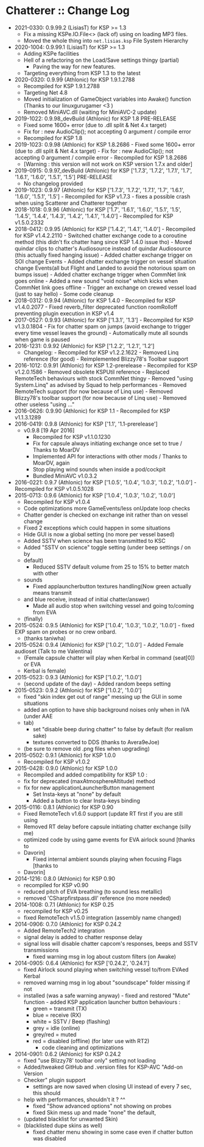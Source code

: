 # Chatterer :: Change Log

* 2021-0330: 0.9.99.2 (LisiasT) for KSP >= 1.3
	+ Fix a missing KSPe.IO.File<> (lack of) using on loading MP3 files.
	+ Moved the whole thing into `net.lisias.ksp` File System Hierarchy
* 2020-1004: 0.9.99.1 (LisiasT) for KSP >= 1.3
	+ Adding KSPe facilities
	+ Hell of a refactoring on the Load/Save settings thingy (partial)
		- Paving the way for new features.
	+ Targeting everything from KSP 1.3 to the latest 
* 2020-0320: 0.9.99 (Athlonic) for KSP 1.9.1.2788
	+ Recompiled for KSP 1.9.1.2788
	+ Targeting Net 4.8
	+ Moved initialization of GameObject variables into Awake() function (Thanks to our linuxgurugamer <3 )
	+ Removed MiniAVC.dll (waiting for MiniAVC-2 update)
* 2019-1022: 0.9.98_devBuild (Athlonic) for KSP 1.8 PRE-RELEASE
	+ Fixed some 1600+ error (due to .dll split & Net 4.x target)
	+ Fix for : new AudioClip(); not accepting 0 argument / compile error
	+ Recompiled for KSP 1.8
* 2019-1023: 0.9.98 (Athlonic) for KSP 1.8.2686
		- Fixed some 1600+ error (due to .dll split & Net 4.x target)
		- Fix for : new AudioClip(); not accepting 0 argument / compile error
		- Recompiled for KSP 1.8.2686
	+ [Warning : this version will not work on KSP version 1.7.x and older]
* 2019-0915: 0.9.97_devBuild (Athlonic) for KSP ['1.7.3', '1.7.2', '1.7.1', '1.7', '1.6.1', '1.6.0', '1.5.1', '1.5'] PRE-RELEASE
	+ No changelog provided
* 2019-1023: 0.9.97 (Athlonic) for KSP ['1.7.3', '1.7.2', '1.7.1', '1.7', '1.6.1', '1.6.0', '1.5.1', '1.5']
		- Recompiled for KSP v1.7.3
		- fixes a possible crash when using Scatterer and Chatterer together
* 2018-1018: 0.9.96 (Athlonic) for KSP ['1.7', '1.6.1', '1.6.0', '1.5.1', '1.5', '1.4.5', '1.4.4', '1.4.3', '1.4.2', '1.4.1', '1.4.0']
		- Recompiled for KSP v1.5.0.2332
* 2018-0412: 0.9.95 (Athlonic) for KSP ['1.4.2', '1.4.1', '1.4.0']
		- Recompiled for KSP v1.4.2.2110
		- Switched chatter exchange code to a coroutine method (this didn't fix chatter hang since KSP 1.4.0 issue tho)
		- Moved quindar clips to chatter's Audiosource instead of quindar Audiosource (this actually fixed hanging issue)
		- Added chatter exchange trigger on SOI change Events
		- Added chatter exchange trigger on vessel situation change Events(all but Flight and Landed to avoid the notorious spam on bumps issue)
		- Added chatter exchange trigger when CommNet link goes online
		- Added a new sound "void noise" which kicks when CommNet link goes offline
		- Trigger an exchange on crewed vessel load (just to say hello)
		- Some code cleanup
* 2018-0312: 0.9.94 (Athlonic) for KSP 1.4.0
		- Recompiled for KSP v1.4.0.2077
		- Fixed reverb_filter deprecated function roomRolloff preventing plugin execution in KSP v1.4
* 2017-0527: 0.9.93 (Athlonic) for KSP ['1.3.1', '1.3']
		- Recompiled for KSP v1.3.0.1804
		- Fix for chatter spam on jumps (avoid exchange to trigger every time vessel leaves the ground)
		- Automatically mute all sounds when game is paused
* 2016-1231: 0.9.92 (Athlonic) for KSP ['1.2.2', '1.2.1', '1.2']
	+ Changelog:
			- Recompiled for KSP v1.2.2.1622
			- Removed Linq reference (for good)
			- Reimplemented Blizzy78's Toolbar support
* 2016-1012: 0.9.91 (Athlonic) for KSP 1.2-prerelease
		- Recompiled for KSP v1.2.0.1586
		- Removed obsolete KSPUtil reference
		- Replaced RemoteTech behaviours with stock CommNet thingy
		- Removed "using System.Linq" as advised by Squad to help performances
		- Removed RemoteTech support (for now because of Linq use)
		- Removed Blizzy78's toolbar support (for now because of Linq use)
		- Removed other useless "using ..."
* 2016-0626: 0.9.90 (Athlonic) for KSP 1.1
		- Recompiled for KSP v1.1.3.1289
* 2016-0419: 0.9.8 (Athlonic) for KSP ['1.1', '1.1-prerelease']
	+ v0.9.8 [19 Apr 2016]
		- Recompiled for KSP v1.1.0.1230
		- Fix for capsule always initiating exchange once set to true / Thanks to MoarDV
		- Implemented API for interactions with other mods / Thanks to MoarDV, again
		- Stop playing wind sounds when inside a pod/cockpit
		- Bundled MiniAVC v1.0.3.2
* 2016-0221: 0.9.7 (Athlonic) for KSP ['1.0.5', '1.0.4', '1.0.3', '1.0.2', '1.0.0']
		- Recompiled for KSP v1.0.5.1028
* 2015-0713: 0.9.6 (Athlonic) for KSP ['1.0.4', '1.0.3', '1.0.2', '1.0.0']
	+ Recompiled for KSP v1.0.4
	+ Code optimizations more GameEvents/less onUpdate loop checks
	+ Chatter gender is checked on exchange init rather than on vessel change
	+ Fixed 2 exceptions which could happen in some situations
	+ Hide GUI is now a global setting (no more per vessel based)
	+ Added SSTV when science has been transmitted to KSC
	+ Added "SSTV on science" toggle setting (under beep settings / on by
	+ default)
		- Reduced SSTV default volume from 25 to 15% to better match with other
	+ sounds
		- Fixed applauncherbutton textures handling(Now green actually means transmit
	+ and blue receive, instead of initial chatter/answer)
		- Made all audio stop when switching vessel and going to/coming from EVA
	+ (finally)
* 2015-0524: 0.9.5 (Athlonic) for KSP ['1.0.4', '1.0.3', '1.0.2', '1.0.0']
		- fixed EXP spam on probes or no crew onbard.
	+ (thanks taniwha)
* 2015-0524: 0.9.4 (Athlonic) for KSP ['1.0.2', '1.0.0']
		- Added Female audioset (Talk to me Valentina)
	+ (Female capsule chatter will play when Kerbal in command (seat[0]) or EVA
	+ Kerbal is female)
* 2015-0523: 0.9.3 (Athlonic) for KSP ['1.0.2', '1.0.0']
	+ (second update of the day)
			- Added random beeps setting
* 2015-0523: 0.9.2 (Athlonic) for KSP ['1.0.2', '1.0.0']
	+ fixed "skin index get out of range" messing up the GUI in some situations
	+ added an option to have ship background noises only when in IVA (under AAE
	+ tab)
		- set "disable beep during chatter" to false by default (for realism sake)
		- textures converted to DDS (thanks to Avera9eJoe)
	+ (be sure to remove old .png files when upgrading)
* 2015-0502: 0.9.1 (Athlonic) for KSP 1.0.0
	+ Recompiled for KSP v1.0.2
* 2015-0428: 0.9.0 (Athlonic) for KSP 1.0.0
	+ Recompiled and added compatibility for KSP 1.0 :
	+ fix for deprecated (maxAtmosphereAltitude) method
	+ fix for new applicationLauncherButton management
		- Set Insta-keys at "none" by default
		- Added a button to clear Insta-keys binding
* 2015-0116: 0.8.1 (Athlonic) for KSP 0.90
	+ Fixed RemoteTech v1.6.0 support (update RT first if you are still using
	+ Removed RT delay before capsule initiating chatter exchange (silly me)
	+ optimized code by using game events for EVA airlock sound [thanks to
	+ Davorin]
		- Fixed internal ambient sounds playing when focusing Flags [thanks to
	+ Davorin]
* 2014-1216: 0.8.0 (Athlonic) for KSP 0.90
	+ recompiled for KSP v0.90
	+ reduced pitch of EVA breathing (to sound less metallic)
	+ removed 'CSharpfirstpass.dll' reference (no more needed)
* 2014-1008: 0.7.1 (Athlonic) for KSP 0.25
	+ recompiled for KSP v0.25
	+ fixed RemoteTech v1.5.0 integration (assembly name changed)
* 2014-0906: 0.7.0 (Athlonic) for KSP 0.24.2
	+ Added RemoteTech2 integration
	+ signal delay is added to chatter response delay
	+ signal loss will disable chatter capcom's responses, beeps and SSTV transmissions
		- fixed warning msg in log about custom filters (on Awake)
* 2014-0905: 0.6.4 (Athlonic) for KSP ['0.24.2', '0.24.1']
	+ fixed Airlock sound playing when switching vessel to/from EVAed Kerbal
	+ removed warning msg in log about "soundscape" folder missing if not
	+ installed (was a safe warning anyway)
			- fixed and restored "Mute" function
			- added KSP application launcher button behaviours :
		- green = transmit (TX)
		- blue = receive (RX)
		- white = SSTV / Beep (flashing)
		- grey = idle (online)
		- grey/red = muted
		- red = disabled (offline) (for later use with RT2)
			- code cleaning and optimizations
* 2014-0901: 0.6.2 (Athlonic) for KSP 0.24.2
	+ fixed "use Blizzy78' toolbar only" setting not loading
	+ Added/tweaked GitHub and .version files for KSP-AVC "Add-on Version
	+ Checker" plugin support
		- settings are now saved when closing UI instead of every 7 sec, this should
	+ help with performances, shouldn't it ? ^^
		- fixed "Show advanced options" not showing on probes
		- fixed Skin mess up and made "none" the default,
	+ (updated blacklist for unwanted Skin)
	+ (blacklisted dupe skins as well)
		- fixed chatter menu showing in some case even if chatter button was disabled
